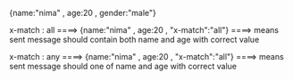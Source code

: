{name:"nima" , age:20 , gender:"male"}


x-match : all    ====> {name:"nima" , age:20 , "x-match":"all"}
                ====>  means sent message should contain both name and age with correct value
                

                
x-match : any    ====> {name:"nima" , age:20 , "x-match":"all"}
                ====>  means sent message should one of name and age with correct value


